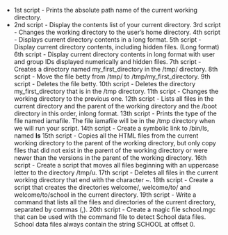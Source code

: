 * 1st script - Prints the absolute path name of the current working directory.
* 2nd script - Display the contents list of your current directory. 
3rd script - Changes the working directory to the user’s home directory.
4th script - Displays current directory contents in a long format.
5th script - Display current directory contents, including hidden files. (Long format) 
6th script - Display current directory contents in long format with user and group IDs displayed numerically and hidden files. 
7th script - Creates a directory named my_first_directory in the /tmp/ directory. 
8th script - Move the file betty from /tmp/ to /tmp/my_first_directory. 
9th script - Deletes the file betty.
10th script - Deletes the directory my_first_directory that is in the /tmp directory.
11th script - Changes the working directory to the previous one.
12th script - Lists all files in the current directory and the parent of the working directory and the /boot directory in this order, inlong format. 
13th script - Prints the type of the file named iamafile. The file iamafile will be in the /tmp directory when we will run your script.
14th script - Create a symbolic link to /bin/ls, named __ls__ 
15th script - Copies all the HTML files from the current working directory to the parent of the working directory, but only copy files that did not exist in the parent of the working directory or were newer than the versions in the parent of the working directory.
16th script - Create a script that moves all files beginning with an uppercase letter to the directory /tmp/u.
17th script - Deletes all files in the current working directory that end with the character ~.
18th script - Create a script that creates the directories welcome/, welcome/to/ and welcome/to/school in the current directory.
19th script - Write a command that lists all the files and directories of the current directory, separated by commas (,).
20th script - Create a magic file school.mgc that can be used with the command file to detect School data files. School data files always contain the string SCHOOL at offset 0.

